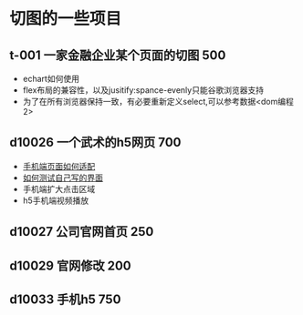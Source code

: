 # 切图的一些项目

## t-001  一家金融企业某个页面的切图 500

* echart如何使用
* flex布局的兼容性，以及jusitify:spance-evenly只能谷歌浏览器支持
* 为了在所有浏览器保持一致，有必要重新定义select,可以参考数据<dom编程2>

## d10026 一个武术的h5网页  700

* [手机端页面如何适配]( http://hcysun.me/2015/10/19/%E4%B8%80%E7%AF%87%E7%9C%9F%E6%AD%A3%E6%95%99%E4%BC%9A%E4%BD%A0%E5%BC%80%E5%8F%91%E7%A7%BB%E5%8A%A8%E7%AB%AF%E9%A1%B5%E9%9D%A2%E7%9A%84%E6%96%87%E7%AB%A0-%E4%BA%8C/)
* [如何测试自己写的界面](https://www.zhihu.com/question/37361845)
* 手机端扩大点击区域
* h5手机端视频播放

## d10027  公司官网首页  250

## d10029  官网修改  200

## d10033 手机h5  750